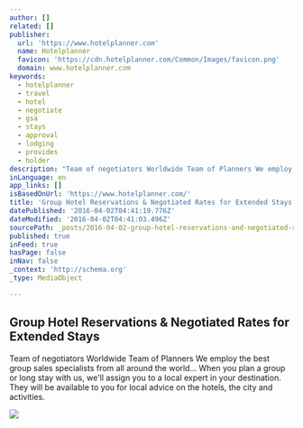 ```yaml
---
author: []
related: []
publisher:
  url: 'https://www.hotelplanner.com'
  name: Hotelplanner
  favicon: 'https://cdn.hotelplanner.com/Common/Images/favicon.png'
  domain: www.hotelplanner.com
keywords:
  - hotelplanner
  - travel
  - hotel
  - negotiate
  - gsa
  - stays
  - approval
  - lodging
  - provides
  - holder
description: "Team of negotiators Worldwide Team of Planners We employ the best group sales specialists from all around the world... When you plan a group or long stay with us, we'll assign you to a local expert in your destination. They will be available to you for local advice on the hotels, the city and activities."
inLanguage: en
app_links: []
isBasedOnUrl: 'https://www.hotelplanner.com/'
title: 'Group Hotel Reservations & Negotiated Rates for Extended Stays'
datePublished: '2016-04-02T04:41:19.776Z'
dateModified: '2016-04-02T04:41:03.496Z'
sourcePath: _posts/2016-04-02-group-hotel-reservations-and-negotiated-rates-for-extended-sta.md
published: true
inFeed: true
hasPage: false
inNav: false
_context: 'http://schema.org'
_type: MediaObject

---
```

<article style=""><h1>Group Hotel Reservations &amp; Negotiated Rates for Extended Stays</h1><p>Team of negotiators Worldwide Team of Planners We employ the best group sales specialists from all around the world... When you plan a group or long stay with us, we'll assign you to a local expert in your destination. They will be available to you for local advice on the hotels, the city and activities.</p><img src="http://cdn.hotelplanner.com/Common/Images/HotelPlanner.png" /></article>